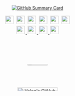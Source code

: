 
<!-- 🧩 Summary Card (폭 정확히 680px로 맞춤) -->
<div align="center">
  <a href="https://github.com/gkdudans">
    <img 
      src="http://github-profile-summary-cards.vercel.app/api/cards/profile-details?username=gkdudans&theme=solarized" 
      alt="GitHub Summary Card"
    />
  </a>
</div


<br>

<b></b>


<!-- 기술 스택 뱃지 -->
<div align="center">
  <img src="https://img.shields.io/badge/Java-007396?style=flat-square&logo=Java&logoColor=white" style="height: 26px; margin: 3px;">
  <img src="https://img.shields.io/badge/Spring-6DB33F?style=flat-square&logo=Spring&logoColor=white" style="height: 26px; margin: 3px;">
  <img src="https://img.shields.io/badge/SpringBoot-6DB33F?style=flat-square&logo=Spring&logoColor=white" style="height: 26px; margin: 3px;">
  <img src="https://img.shields.io/badge/MySQL-4479A1?style=flat-square&logo=MySQL&logoColor=white" style="height: 26px; margin: 3px;">
  <img src="https://img.shields.io/badge/Docker-2496ED?style=flat-square&logo=Docker&logoColor=white" style="height: 26px; margin: 3px;">
  <img src="https://img.shields.io/badge/Github-181717?style=flat-square&logo=Github&logoColor=white" style="height: 26px; margin: 3px;">
</div>

<!-- 소셜 미디어 뱃지 -->
<div align="center">
  <a href="mailto:chrismhy@ewhain.net"> 
    <img src="https://img.shields.io/badge/Gmail-EA4335?style=flat-square&logo=Gmail&logoColor=white" style="height: 26px; margin: 3px;"> 
  </a>
  <a href="https://velog.io/@ansgkdud/posts"> 
    <img src="https://img.shields.io/badge/Velog-20C997?style=flat-square&logo=Velog&logoColor=white" style="height: 26px; margin: 3px;"> 
  </a>
  <a href="https://www.instagram.com/munasuddk/"> 
    <img src="https://img.shields.io/badge/Instagram-E4405F?style=flat-square&logo=Instagram&logoColor=white" style="height: 26px; margin: 3px;"> 
  </a>
  <a href="https://www.linkedin.com/in/%EB%AC%B8%ED%95%98%EC%98%81-%E2%80%8E-a700a22a5/">
    <img src="https://img.shields.io/badge/LinkedIn-0077B5?style=flat-square&logo=LinkedIn&logoColor=white" style="height: 26px; margin: 3px;">
  </a>
</div>

<br><br><br>

<div style="text-align: left;">
    <div style="display: flex; justify-content: space-between; flex-wrap: wrap; gap: 20px;">
        <figure style="flex: 1 1 calc(50% - 20px); margin-bottom: 20px; text-align: center;">
            <a href="https://www.gitanimals.org/en_US?utm_medium=image&utm_source=gkdudans&utm_content=farm">
                <img
                    src="https://render.gitanimals.org/farms/gkdudans"
                    style="width: 39%; height: auto; border-radius: 8px;"
                />
            </a>
        </figure>
        <figure style="flex: 1 1 calc(50% - 20px); margin-bottom: 20px; text-align: center;">
            <a href="https://velog.io/@ansgkdud">
                <img 
                    src="https://velog-readme-stats.vercel.app/api/list?name=ansgkdud" 
                    alt="Velog's GitHub stats"
                    style="width: 55%; height: auto; border-radius: 8px;"
                />
            </a>
        </figure>
    </div>
</div>

